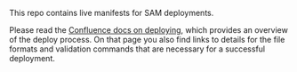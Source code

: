 This repo contains live manifests for SAM deployments.  

Please read the [Confluence docs on deploying](https://confluence.internal.salesforce.com/x/yBPa), which provides an overview of the deploy process. On that page you also find links to details for the file formats and validation commands that are necessary for a successful deployment.
